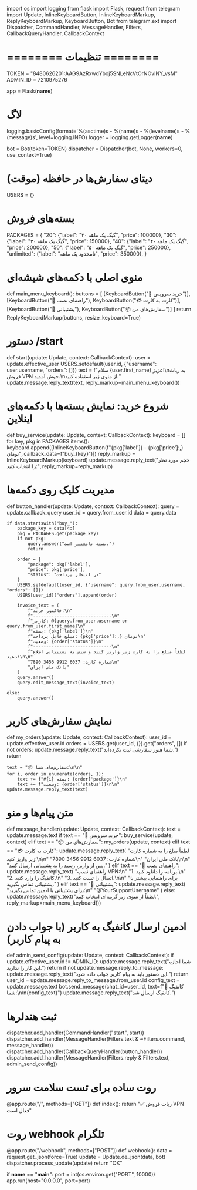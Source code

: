 import os
import logging
from flask import Flask, request
from telegram import Update, InlineKeyboardButton, InlineKeyboardMarkup, ReplyKeyboardMarkup, KeyboardButton, Bot
from telegram.ext import Dispatcher, CommandHandler, MessageHandler, Filters, CallbackQueryHandler, CallbackContext

# ======== تنظیمات ========
TOKEN = "8480626201:AAG9AzRxwdYboj5SNLeNcVtOrNOvlNY_vsM"
ADMIN_ID = 7210975276

app = Flask(__name__)

# لاگ
logging.basicConfig(format='%(asctime)s - %(name)s - %(levelname)s - %(message)s', level=logging.INFO)
logger = logging.getLogger(__name__)

bot = Bot(token=TOKEN)
dispatcher = Dispatcher(bot, None, workers=0, use_context=True)

# دیتای سفارش‌ها در حافظه (موقت)
USERS = {}

# بسته‌های فروش
PACKAGES = {
    "20": {"label": "۲۰ گیگ یک ماهه", "price": 100000},
    "30": {"label": "۳۰ گیگ یک ماهه", "price": 150000},
    "40": {"label": "۴۰ گیگ یک ماهه", "price": 200000},
    "50": {"label": "۵۰ گیگ یک ماهه", "price": 250000},
    "unlimited": {"label": "نامحدود یک ماهه", "price": 350000},
}

# منوی اصلی با دکمه‌های شیشه‌ای
def main_menu_keyboard():
    buttons = [
        [KeyboardButton("🛒 خرید سرویس")],
        [KeyboardButton("📲 راهنمای نصب"), KeyboardButton("💳 کارت به کارت")],
        [KeyboardButton("💬 پشتیبانی"), KeyboardButton("📦 سفارش‌های من")]
    ]
    return ReplyKeyboardMarkup(buttons, resize_keyboard=True)

# دستور /start
def start(update: Update, context: CallbackContext):
    user = update.effective_user
    USERS.setdefault(user.id, {"username": user.username, "orders": []})
    text = f"سلام {user.first_name} عزیز!\nبه ربات فروش VPN خوش آمدید.\nاز منوی زیر استفاده کنید."
    update.message.reply_text(text, reply_markup=main_menu_keyboard())

# شروع خرید: نمایش بسته‌ها با دکمه‌های اینلاین
def buy_service(update: Update, context: CallbackContext):
    keyboard = []
    for key, pkg in PACKAGES.items():
        keyboard.append([InlineKeyboardButton(f"{pkg['label']} - {pkg['price']:,} تومان", callback_data=f"buy_{key}")])
    reply_markup = InlineKeyboardMarkup(keyboard)
    update.message.reply_text("حجم مورد نظر را انتخاب کنید:", reply_markup=reply_markup)

# مدیریت کلیک روی دکمه‌ها
def button_handler(update: Update, context: CallbackContext):
    query = update.callback_query
    user_id = query.from_user.id
    data = query.data

    if data.startswith("buy_"):
        package_key = data[4:]
        pkg = PACKAGES.get(package_key)
        if not pkg:
            query.answer("بسته نامعتبر است.")
            return

        order = {
            "package": pkg['label'],
            "price": pkg['price'],
            "status": "در انتظار پرداخت"
        }
        USERS.setdefault(user_id, {"username": query.from_user.username, "orders": []})
        USERS[user_id]["orders"].append(order)

        invoice_text = (
            f"فاکتور خرید:\n"
            f"------------------------------\n"
            f"کاربر: @{query.from_user.username or query.from_user.first_name}\n"
            f"بسته: {pkg['label']}\n"
            f"مبلغ قابل پرداخت: {pkg['price']:,} تومان\n"
            f"وضعیت: {order['status']}\n"
            f"------------------------------\n"
            f"لطفاً مبلغ را به کارت زیر واریز کنید و سپس به پشتیبانی اطلاع دهید:\n\n"
            "شماره کارت: 6037 9912 3456 7890\n"
            "بانک ملی ایران"
        )
        query.answer()
        query.edit_message_text(invoice_text)

    else:
        query.answer()

# نمایش سفارش‌های کاربر
def my_orders(update: Update, context: CallbackContext):
    user_id = update.effective_user.id
    orders = USERS.get(user_id, {}).get("orders", [])
    if not orders:
        update.message.reply_text("شما هنوز سفارشی ثبت نکرده‌اید.")
        return

    text = "📦 سفارش‌های شما:\n\n"
    for i, order in enumerate(orders, 1):
        text += f"#{i} بسته: {order['package']}\n"
        text += f"وضعیت: {order['status']}\n\n"
    update.message.reply_text(text)

# متن پیام‌ها و منو
def message_handler(update: Update, context: CallbackContext):
    text = update.message.text
    if text == "🛒 خرید سرویس":
        buy_service(update, context)
    elif text == "📦 سفارش‌های من":
        my_orders(update, context)
    elif text == "💳 کارت به کارت":
        update.message.reply_text(
            "لطفاً مبلغ را به شماره کارت زیر واریز کنید:\n\n"
            "شماره کارت: 6037 9912 3456 7890\n"
            "بانک ملی ایران\n\n"
            "پس از واریز، رسید را به پشتیبانی ارسال کنید."
        )
    elif text == "📲 راهنمای نصب":
        update.message.reply_text(
            "راهنمای نصب VPN:\n"
            "1. برنامه را دانلود کنید.\n"
            "2. کانفیگ را وارد کنید.\n"
            "3. اتصال را تست کنید.\n\n"
            "برای راهنمایی بیشتر با پشتیبانی تماس بگیرید."
        )
    elif text == "💬 پشتیبانی":
        update.message.reply_text(
            "برای پشتیبانی با ادمین تماس بگیرید:\n"
            "@YourSupportUsername"
        )
    else:
        update.message.reply_text("لطفاً از منوی زیر گزینه‌ای انتخاب کنید.", reply_markup=main_menu_keyboard())

# ادمین ارسال کانفیگ به کاربر (با جواب دادن به پیام کاربر)
def admin_send_config(update: Update, context: CallbackContext):
    if update.effective_user.id != ADMIN_ID:
        update.message.reply_text("شما اجازه این کار را ندارید.")
        return
    if not update.message.reply_to_message:
        update.message.reply_text("این دستور باید به پیام کاربر جواب داده شود.")
        return
    user_id = update.message.reply_to_message.from_user.id
    config_text = update.message.text
    bot.send_message(chat_id=user_id, text=f"🔑 کانفیگ شما:\n\n{config_text}")
    update.message.reply_text("کانفیگ ارسال شد.")

# ثبت هندلر‌ها
dispatcher.add_handler(CommandHandler("start", start))
dispatcher.add_handler(MessageHandler(Filters.text & ~Filters.command, message_handler))
dispatcher.add_handler(CallbackQueryHandler(button_handler))
dispatcher.add_handler(MessageHandler(Filters.reply & Filters.text, admin_send_config))

# روت ساده برای تست سلامت سرور
@app.route("/", methods=["GET"])
def index():
    return "✅ ربات فروش VPN فعال است"

# روت webhook تلگرام
@app.route("/webhook", methods=["POST"])
def webhook():
    data = request.get_json(force=True)
    update = Update.de_json(data, bot)
    dispatcher.process_update(update)
    return "OK"

if __name__ == "__main__":
    port = int(os.environ.get("PORT", 10000))
    app.run(host="0.0.0.0", port=port)
